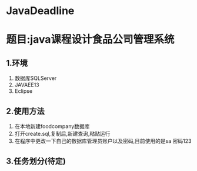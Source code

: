 # JavaDeadline
# 题目:**java课程设计食品公司管理系统**
## 1.环境
1. 数据库SQLServer
2. JAVAEE13
3. Eclipse
## 2.使用方法
1. 在本地新建foodcompany数据库
2. 打开create.sql,复制后,新建查询,粘贴运行
3. 在程序中更改一下自己的数据库管理员账户以及密码,目前使用的是sa 密码123
## 3.任务划分(待定)

